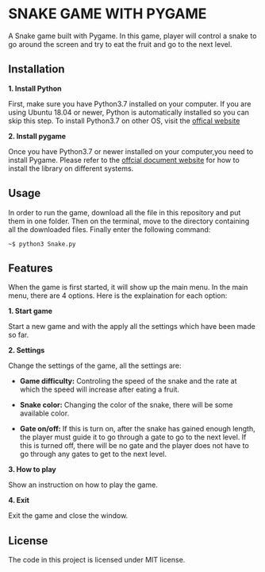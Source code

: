 # SNAKE GAME WITH PYGAME

A Snake game built with Pygame. In this game, player will control
a snake to go around the screen and try to eat the fruit and go to the next level.

## Installation

__1. Install Python__

First, make sure you have Python3.7 installed on your computer. If you are using Ubuntu 18.04 or newer, Python is automatically installed so you can skip this step. To install Python3.7 on other OS, visit the [offical website](https://www.python.org/downloads/)

__2. Install pygame__

Once you have Python3.7 or newer installed on your computer,you need to install Pygame. Please refer to the [offcial document website](https://www.pygame.org/news) for how to install the library on different systems.

## Usage

In order to run the game, download all the file in this repository and put them in one folder. Then on the terminal, move to the directory containing all the downloaded files. Finally enter the following command:

`~$ python3 Snake.py`

## Features

When the game is first started, it will show up the main menu.
In the main menu, there are 4 options. Here is the explaination for each option:

__1. Start game__

Start a new game and with the apply all the settings which have been made so far.

__2. Settings__

Change the settings of the game, all the settings are:

* __Game difficulty:__ Controling the speed of the snake and the rate at which the speed will increase after eating a fruit.

* __Snake color:__ Changing the color of the snake, there will be some available color.

* __Gate on/off:__ If this is turn on, after the snake has gained enough length, the player must guide it to go through a gate to go to the next level. If this is turned off, there will be no gate and the player does not have to go through any gates to get to the next level.

__3. How to play__

Show an instruction on how to play the game.

__4. Exit__

Exit the game and close the window.

## License

The code in this project is licensed under MIT license.